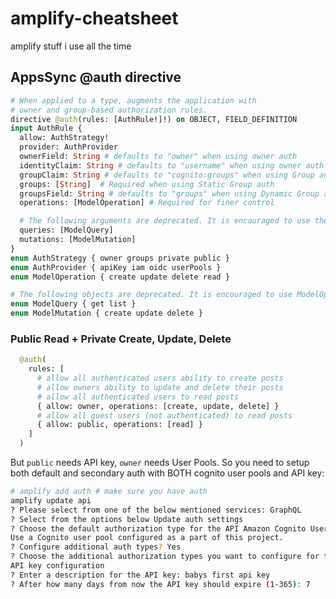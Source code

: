 # amplify-cheatsheet
amplify stuff i use all the time

<!-- START doctoc -->
<!-- END doctoc -->


## AppsSync @auth directive

```graphql
# When applied to a type, augments the application with
# owner and group-based authorization rules.
directive @auth(rules: [AuthRule!]!) on OBJECT, FIELD_DEFINITION
input AuthRule {
  allow: AuthStrategy!
  provider: AuthProvider
  ownerField: String # defaults to "owner" when using owner auth
  identityClaim: String # defaults to "username" when using owner auth
  groupClaim: String # defaults to "cognito:groups" when using Group auth
  groups: [String]  # Required when using Static Group auth
  groupsField: String # defaults to "groups" when using Dynamic Group auth
  operations: [ModelOperation] # Required for finer control

  # The following arguments are deprecated. It is encouraged to use the 'operations' argument.
  queries: [ModelQuery]
  mutations: [ModelMutation]
}
enum AuthStrategy { owner groups private public }
enum AuthProvider { apiKey iam oidc userPools }
enum ModelOperation { create update delete read }

# The following objects are deprecated. It is encouraged to use ModelOperations.
enum ModelQuery { get list }
enum ModelMutation { create update delete }
```

### Public Read + Private Create, Update, Delete

```graphql
  @auth(
    rules: [
      # allow all authenticated users ability to create posts
      # allow owners ability to update and delete their posts
      # allow all authenticated users to read posts
      { allow: owner, operations: [create, update, delete] }
      # allow all guest users (not authenticated) to read posts
      { allow: public, operations: [read] }
    ]
  )
```

But `public` needs API key, `owner` needs User Pools. So you need to setup both default and secondary auth with BOTH cognito user pools and API key:

```bash
# amplify add auth # make sure you have auth
amplify update api
? Please select from one of the below mentioned services: GraphQL
? Select from the options below Update auth settings
? Choose the default authorization type for the API Amazon Cognito User Pool
Use a Cognito user pool configured as a part of this project.
? Configure additional auth types? Yes
? Choose the additional authorization types you want to configure for the API API key
API key configuration
? Enter a description for the API key: babys first api key
? After how many days from now the API key should expire (1-365): 7
```
